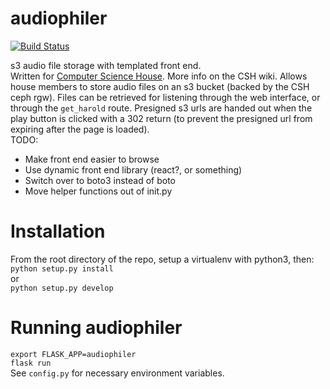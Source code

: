 # audiophiler

[![Build Status](https://travis-ci.org/sgreene570/audiophiler.svg?branch=master)](https://travis-ci.org/sgreene570/audiophiler)

s3 audio file storage with templated front end.
<br>
Written for [Computer Science House](https://csh.rit.edu).  More info on the CSH wiki.
Allows house members to store audio files on an s3 bucket (backed by the CSH ceph rgw).
Files can be retrieved for listening through the web interface, or through the <code>get_harold</code> route.
Presigned s3 urls are handed out when the play button is clicked with a 302 return (to prevent the presigned url 
from expiring after the page is loaded).
<br>
TODO:
<br>
* Make front end easier to browse
* Use dynamic front end library (react?, or something)
* Switch over to boto3 instead of boto
* Move helper functions out of init.py

# Installation
From the root directory of the repo, setup a virtualenv with python3, then:
<br>
<code>python setup.py install</code>
<br>
or
<br>
<code>python setup.py develop</code>
# Running audiophiler
<code>export FLASK_APP=audiophiler</code>
<br>
<code>flask run</code>
<br>
See <code>config.py</code> for necessary environment variables.<br>
